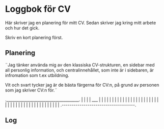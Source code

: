 # Loggbok för CV

Här skriver jag en planering för mitt CV.
Sedan skriver jag kring mitt arbete och hur det gick.

Skriv en kort planering först.

## Planering

¨Jag tänker använda mig av den klassiska CV-strukturen, en sidebar med all personlig information, och centralinnehållet, som inte är i sidebaren, är infromation som t.ex utbildning. 

Vit och svart tycker jag är de bästa färgerna för CV:n, på grund av personen som jag skriver CV:n för.¨

._____________________________________.
|            |                        |
|    ___     |                        |
|            |                        |
|            |                        |
|            |                        |
|            |                        |
|            |                        |
|            |                        |
|            |                        |
|            |                        |
|            |                        |
|            |                        |
|            |                        |
|            |                        |
|            |                        |
|            |                        |
.-------------------------------------.
## Log

